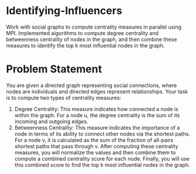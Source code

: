 # Identifying-Influencers
Work with social graphs to compute centrality measures in parallel using MPI. Implemented algorithms to compute degree centrality and betweenness centrality of nodes in the graph, and then combine these measures to identify the top k most influential nodes in the graph.

# Problem Statement
You are given a directed graph representing social connections, where nodes are individuals
and directed edges represent relationships. Your task is to compute two types of centrality
measures:
1. Degree Centrality: This measure indicates how connected a node is within the graph.
For a node u, the degree centrality is the sum of its incoming and outgoing edges.
2. Betweenness Centrality: This measure indicates the importance of a node in terms
of its ability to connect other nodes via the shortest paths. For a node v, it is calculated
as the sum of the fraction of all-pairs shortest paths that pass through v.
After computing these centrality measures, you will normalize the values and then combine
them to compute a combined centrality score for each node. Finally, you will use this combined
score to find the top k most influential nodes in the graph.
